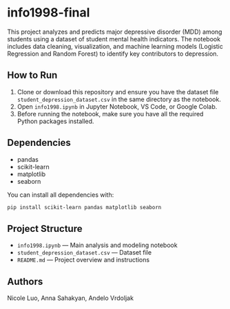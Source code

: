 # info1998-final

This project analyzes and predicts major depressive disorder (MDD) among
students using a dataset of student mental health indicators. The notebook
includes data cleaning, visualization, and machine learning models (Logistic
Regression and Random Forest) to identify key contributors to depression.

## How to Run

1. Clone or download this repository and ensure you have the dataset file
   `student_depression_dataset.csv` in the same directory as the notebook.
2. Open `info1998.ipynb` in Jupyter Notebook, VS Code, or Google Colab.
3. Before running the notebook, make sure you have all the required Python
   packages installed.

## Dependencies

- pandas
- scikit-learn
- matplotlib
- seaborn

You can install all dependencies with:

```sh
pip install scikit-learn pandas matplotlib seaborn
```

## Project Structure

- `info1998.ipynb` — Main analysis and modeling notebook
- `student_depression_dataset.csv` — Dataset file
- `README.md` — Project overview and instructions

## Authors

Nicole Luo, Anna Sahakyan, Andelo Vrdoljak

